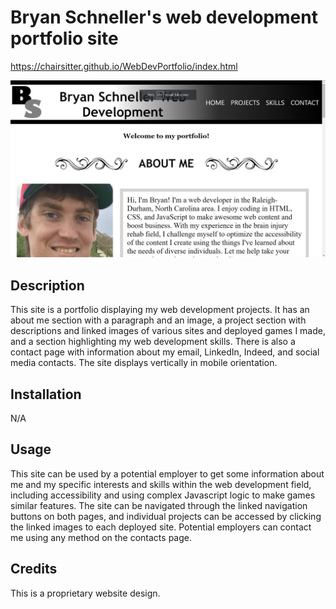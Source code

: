 # Bryan Schneller's web development portfolio site

https://chairsitter.github.io/WebDevPortfolio/index.html

![Screenshot](./images/readmescreenshot.jpg)

## Description

This site is a portfolio displaying my web development projects. It has an about me section with a paragraph and an image, a project section with descriptions and linked images of 
various sites and deployed games I made, and a section highlighting my web development skills. There is also a contact page with information about my email, LinkedIn, Indeed, and 
social media contacts. The site displays vertically in mobile orientation. 

## Installation

N/A

## Usage

This site can be used by a potential employer to get some information about me and my specific interests and skills within the web development field, including accessibility and
using complex Javascript logic to make games similar features. The site can be navigated through the linked navigation buttons on both pages, and individual projects can be accessed by clicking
the linked images to each deployed site. Potential employers can contact me using any method on the contacts page. 

## Credits

This is a proprietary website design.